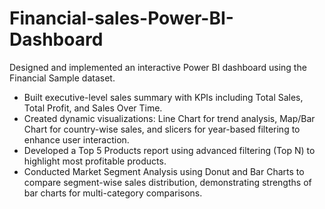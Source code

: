# Financial-sales-Power-BI-Dashboard
Designed and implemented an interactive Power BI dashboard using the Financial Sample dataset.
- Built executive-level sales summary with KPIs including Total Sales, Total Profit, and Sales Over Time.
- Created dynamic visualizations: Line Chart for trend analysis, Map/Bar Chart for country-wise sales, and slicers for year-based filtering to enhance user interaction.
- Developed a Top 5 Products report using advanced filtering (Top N) to highlight most profitable products.
- Conducted Market Segment Analysis using Donut and Bar Charts to compare segment-wise sales distribution, demonstrating strengths of bar charts for multi-category comparisons.
